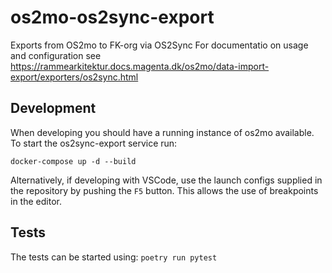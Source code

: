 # os2mo-os2sync-export

Exports from OS2mo to FK-org via OS2Sync
For documentatio on usage and configuration see https://rammearkitektur.docs.magenta.dk/os2mo/data-import-export/exporters/os2sync.html

## Development

When developing you should have a running instance of os2mo available. To start the os2sync-export service run:

```docker-compose up -d --build```

Alternatively, if developing with VSCode, use the launch configs supplied in the repository by pushing the `F5` button.  This allows the use of breakpoints in the editor.

## Tests
The tests can be started using: ```poetry run pytest```
